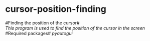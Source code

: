 # cursor-position-finding
#Finding the position of the cursor#  
*This program is used to find the position of the cursor in the screen* 
#Required packages# 
*pyautogui*
